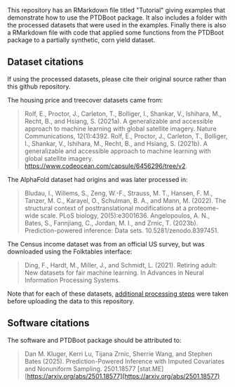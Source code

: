 This repository has an RMarkdown file titled "Tutorial" giving examples that demonstrate how to use the PTDBoot package. It also includes a folder with the processed datasets that were used in the examples. Finally there is also a RMarkdown file with code that applied some functions from the PTDBoot package to a partially synthetic, corn yield dataset.

## Dataset citations

If using the processed datasets, please cite their original source rather than this github repository.

The housing price and treecover datasets came from: 
> Rolf, E., Proctor, J., Carleton, T., Bolliger, I., Shankar, V., Ishihara, M., Recht, B., and
Hsiang, S. (2021a). A generalizable and accessible approach to machine learning with
global satellite imagery. Nature Communications, 12(1):4392.
> Rolf, E., Proctor, J., Carleton, T., Bolliger, I., Shankar, V., Ishihara, M., Recht, B., and
Hsiang, S. (2021b). A generalizable and accessible approach to machine learning with
global satellite imagery. https://www.codeocean.com/capsule/6456296/tree/v2.


The AlphaFold dataset had origins and was later processed in:
> Bludau, I., Willems, S., Zeng, W.-F., Strauss, M. T., Hansen, F. M., Tanzer, M. C., Karayel,
O., Schulman, B. A., and Mann, M. (2022). The structural context of posttranslational
modifications at a proteome-wide scale. PLoS biology, 20(5):e3001636.
> Angelopoulos, A. N., Bates, S., Fannjiang, C., Jordan, M. I., and Zrnic, T. (2023b).
Prediction-powered inference: Data sets. 10.5281/zenodo.8397451.

The Census income dataset was from an official US survey, but was downloaded using the Folktables interface:
> Ding, F., Hardt, M., Miller, J., and Schmidt, L. (2021). Retiring adult: New datasets for
fair machine learning. In Advances in Neural Information Processing Systems.

Note that for each of these datasets, [additional processing steps](https://github.com/DanKluger/Predict-Then-Debias_Bootstrap/blob/main/Datasets/ReadAndProcessData.Rmd) were taken before uploading the data to this repository. 

## Software citations

The software and PTDBoot package should be attributed to:

> Dan M. Kluger, Kerri Lu, Tijana Zrnic, Sherrie Wang, and Stephen Bates (2025). Prediction-Powered Inference with Imputed Covariates and Nonuniform Sampling. 2501.18577 [stat.ME]  [https://arxiv.org/abs/2501.18577](https://arxiv.org/abs/2501.18577)
